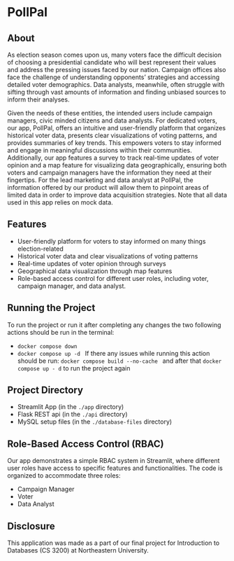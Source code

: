 # PollPal

## About

As election season comes upon us, many voters face the difficult decision of choosing a presidential candidate who will best represent their values and address the pressing issues faced by our nation. Campaign offices also face the challenge of understanding opponents’ strategies and accessing detailed voter demographics. Data analysts, meanwhile, often struggle with sifting through vast amounts of information and finding unbiased sources to inform their analyses. 

Given the needs of these entities, the intended users include campaign managers, civic minded citizens and data analysts. For dedicated voters, our app, PollPal, offers an intuitive and user-friendly platform that organizes historical voter data, presents clear visualizations of voting patterns, and provides summaries of key trends. This empowers voters to stay informed and engage in meaningful discussions within their communities. Additionally, our app features a survey to track real-time updates of voter opinion and a map feature for visualizing data geographically, ensuring both voters and campaign managers have the information they need at their fingertips. For the lead marketing and data analyst at PollPal, the information offered by our product will allow them to pinpoint areas of limited data in order to improve data acquisition strategies. Note that all data used in this app relies on mock data. 

## Features

- User-friendly platform for voters to stay informed on many things election-related
- Historical voter data and clear visualizations of voting patterns
- Real-time updates of voter opinion through surveys
- Geographical data visualization through map features
- Role-based access control for different user roles, including voter, campaign manager, and data analyst.

## Running the Project
To run the project or run it after completing any changes the two following actions should be run in the terminal:
- ```docker compose down ```
- ```docker compose up -d ```
If there any issues while running this action should be run:
```docker compose build --no-cache ```
and after that ``` docker compose up - d ``` to run the project again

## Project Directory

- Streamlit App (in the `./app` directory)
- Flask REST api (in the `./api` directory)
- MySQL setup files (in the `./database-files` directory)

## Role-Based Access Control (RBAC)

Our app demonstrates a simple RBAC system in Streamlit, where different user roles have access to specific features and functionalities. The code is organized to accommodate three roles:

- Campaign Manager
- Voter
- Data Analyst

## Disclosure

This application was made as a part of our final project for Introduction to Databases (CS 3200) at Northeastern University.
